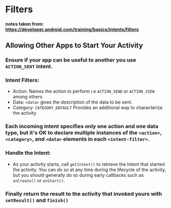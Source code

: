 # Filters
#### notes taken from: https://developer.android.com/training/basics/intents/filters

## Allowing Other Apps to Start Your Activity
### Ensure if your app can be useful to another you use `ACTION_SENT` intent.
### Intent Filters:
- Action: Names the action to perform i.e `ACTION_SEND` or `ACTION_VIEW` among others.
- Data: `<data>` gives the description of the data to be sent.
- Category: `CATEGORY_DEFAULT` Provides an additional way to characterize the activity

### Each incoming intent specifies only one action and one data type, but it's OK to declare multiple instances of the `<action>`, `<category>`, and `<data>` elements in each `<intent-filter>`.

### Handle the Intent:
- As your activity starts, call `getIntent()` to retrieve the Intent that started the activity. You can do so at any time during the lifecycle of the activity, but you should generally do so during early callbacks such as `onCreate()` or `onStart()`.

### Finally return the result to the activity that invoked yours with `setResult()` and `finish()`
